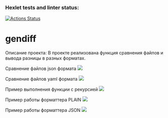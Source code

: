 ### Hexlet tests and linter status:
[![Actions Status](https://github.com/LysenkovIlya-Hexlet/python-project-50/actions/workflows/hexlet-check.yml/badge.svg)](https://github.com/LysenkovIlya-Hexlet/python-project-50/actions)
# gendiff

Описание проекта:
В проекте реализована функция сравнения файлов и вывода разницы в разных форматах.

Сравнение файлов json формата
<a href="https://asciinema.org/a/ILBD4STwNTciaEWNWUE4O2rtk" target="_blank"><img src="https://asciinema.org/a/ILBD4STwNTciaEWNWUE4O2rtk.svg" /></a>

Сравнение файлов yaml формата
<a href="https://asciinema.org/a/nSWQXNSJ9vnszWkpLOwDSxr9D" target="_blank"><img src="https://asciinema.org/a/nSWQXNSJ9vnszWkpLOwDSxr9D.svg" /></a>

Пример выполнения функции с рекурсией
<a href="https://asciinema.org/a/dGQ37bHvy39Ci4rNhjKqMiIH8" target="_blank"><img src="https://asciinema.org/a/dGQ37bHvy39Ci4rNhjKqMiIH8.svg" /></a>

Пример работы форматтера PLAIN
<a href="https://asciinema.org/a/2VnCSugGLKSLDMmFtEZnIOgiF" target="_blank"><img src="https://asciinema.org/a/2VnCSugGLKSLDMmFtEZnIOgiF.svg" /></a>

Пример работы форматтера JSON
<a href="https://asciinema.org/a/IpFVCX5QYg8OwNo7J6W2kFN8R" target="_blank"><img src="https://asciinema.org/a/IpFVCX5QYg8OwNo7J6W2kFN8R.svg" /></a>